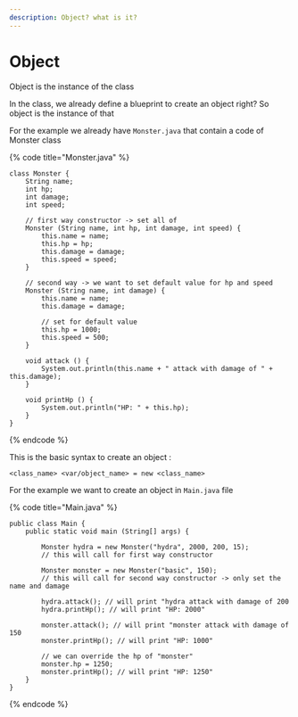```yaml
---
description: Object? what is it?
---
```


# Object

Object is the instance of the class

In the class, we already define a blueprint to create an object right? So object is the instance of that

For the example we already have `Monster.java` that contain a code of Monster class

{% code title="Monster.java" %}
```
class Monster {
    String name;
    int hp;
    int damage;
    int speed;
    
    // first way constructor -> set all of 
    Monster (String name, int hp, int damage, int speed) {
        this.name = name;
        this.hp = hp;
        this.damage = damage;
        this.speed = speed;
    }
    
    // second way -> we want to set default value for hp and speed
    Monster (String name, int damage) {
        this.name = name;
        this.damage = damage;
        
        // set for default value
        this.hp = 1000;
        this.speed = 500;
    }

    void attack () {
        System.out.println(this.name + " attack with damage of " + this.damage);
    }
    
    void printHp () {
        System.out.println("HP: " + this.hp);
    }
}
```
{% endcode %}

This is the basic syntax to create an object :&#x20;

```
<class_name> <var/object_name> = new <class_name>
```

For the example we want to create an object in `Main.java` file

{% code title="Main.java" %}
```
public class Main {
    public static void main (String[] args) {
    
        Monster hydra = new Monster("hydra", 2000, 200, 15);
        // this will call for first way constructor
        
        Monster monster = new Monster("basic", 150);
        // this will call for second way constructor -> only set the name and damage
        
        hydra.attack(); // will print "hydra attack with damage of 200
        hydra.printHp(); // will print "HP: 2000"
        
        monster.attack(); // will print "monster attack with damage of 150
        monster.printHp(); // will print "HP: 1000"
        
        // we can override the hp of "monster"
        monster.hp = 1250;
        monster.printHp(); // will print "HP: 1250"
    }
}
```
{% endcode %}
